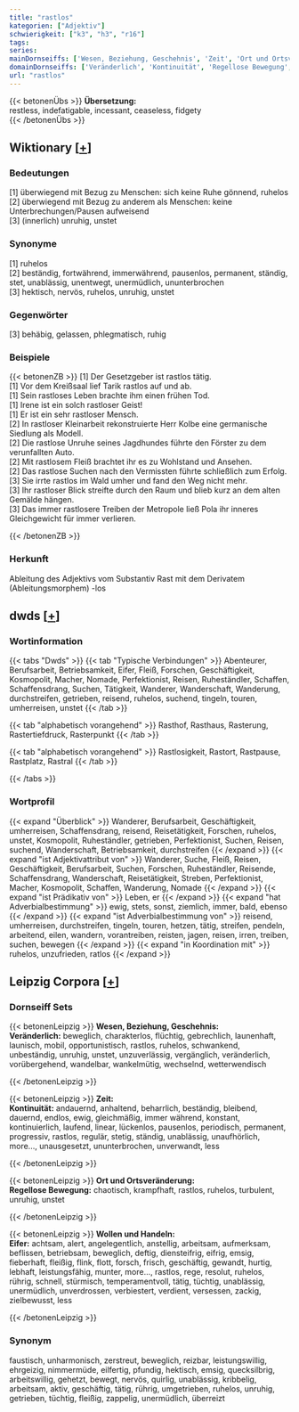 ```yaml
---
title: "rastlos"
kategorien: ["Adjektiv"]
schwierigkeit: ["k3", "h3", "r16"]
tags:
series:
mainDornseiffs: ['Wesen, Beziehung, Geschehnis', 'Zeit', 'Ort und Ortsveränderung', 'Wollen und Handeln']
domainDornseiffs: ['Veränderlich', 'Kontinuität', 'Regellose Bewegung', 'Eifer']
url: "rastlos"
---
```


{{< betonenÜbs >}}
**Übersetzung:**  
restless, indefatigable, incessant, ceaseless, fidgety  
{{< /betonenÜbs >}}

## Wiktionary [[+](https://de.wiktionary.org/wiki/rastlos)]

### Bedeutungen
[1] überwiegend mit Bezug zu Menschen: sich keine Ruhe gönnend, ruhelos  
[2] überwiegend mit Bezug zu anderem als Menschen: keine Unterbrechungen/Pausen aufweisend  
[3] (innerlich) unruhig, unstet  

### Synonyme
[1] ruhelos  
[2] beständig, fortwährend, immerwährend, pausenlos, permanent, ständig, stet, unablässig, unentwegt, unermüdlich, ununterbrochen  
[3] hektisch, nervös, ruhelos, unruhig, unstet  

### Gegenwörter
[3] behäbig, gelassen, phlegmatisch, ruhig  

### Beispiele
{{< betonenZB >}}
[1] Der Gesetzgeber ist rastlos tätig.  
[1] Vor dem Kreißsaal lief Tarik rastlos auf und ab.  
[1] Sein rastloses Leben brachte ihm einen frühen Tod.  
[1] Irene ist ein solch rastloser Geist!  
[1] Er ist ein sehr rastloser Mensch.  
[2] In rastloser Kleinarbeit rekonstruierte Herr Kolbe eine germanische Siedlung als Modell.  
[2] Die rastlose Unruhe seines Jagdhundes führte den Förster zu dem verunfallten Auto.  
[2] Mit rastlosem Fleiß brachtet ihr es zu Wohlstand und Ansehen.  
[2] Das rastlose Suchen nach den Vermissten führte schließlich zum Erfolg.  
[3] Sie irrte rastlos im Wald umher und fand den Weg nicht mehr.  
[3] Ihr rastloser Blick streifte durch den Raum und blieb kurz an dem alten Gemälde hängen.  
[3] Das immer rastlosere Treiben der Metropole ließ Pola ihr inneres Gleichgewicht für immer verlieren.  

{{< /betonenZB >}}
### Herkunft
Ableitung des Adjektivs vom Substantiv Rast mit dem Derivatem (Ableitungsmorphem) -los  



## dwds [[+](https://www.dwds.de/wb/rastlos)]

### Wortinformation
{{< tabs "Dwds" >}}
{{< tab "Typische Verbindungen" >}}
Abenteurer, Berufsarbeit, Betriebsamkeit, Eifer, Fleiß, Forschen, Geschäftigkeit, Kosmopolit, Macher, Nomade, Perfektionist, Reisen, Ruheständler, Schaffen, Schaffensdrang, Suchen, Tätigkeit, Wanderer, Wanderschaft, Wanderung, durchstreifen, getrieben, reisend, ruhelos, suchend, tingeln, touren, umherreisen, unstet
{{< /tab >}}

{{< tab "alphabetisch vorangehend" >}}
Rasthof, Rasthaus, Rasterung, Rastertiefdruck, Rasterpunkt
{{< /tab >}}

{{< tab "alphabetisch vorangehend" >}}
Rastlosigkeit, Rastort, Rastpause, Rastplatz, Rastral
{{< /tab >}}

{{< /tabs >}}

### Wortprofil
{{< expand "Überblick" >}} Wanderer, Berufsarbeit, Geschäftigkeit, umherreisen, Schaffensdrang, reisend, Reisetätigkeit, Forschen, ruhelos, unstet, Kosmopolit, Ruheständler, getrieben, Perfektionist, Suchen, Reisen, suchend, Wanderschaft, Betriebsamkeit, durchstreifen {{< /expand >}}
{{< expand "ist Adjektivattribut von" >}} Wanderer, Suche, Fleiß, Reisen, Geschäftigkeit, Berufsarbeit, Suchen, Forschen, Ruheständler, Reisende, Schaffensdrang, Wanderschaft, Reisetätigkeit, Streben, Perfektionist, Macher, Kosmopolit, Schaffen, Wanderung, Nomade {{< /expand >}}
{{< expand "ist Prädikativ von" >}} Leben, er {{< /expand >}}
{{< expand "hat Adverbialbestimmung" >}} ewig, stets, sonst, ziemlich, immer, bald, ebenso {{< /expand >}}
{{< expand "ist Adverbialbestimmung von" >}} reisend, umherreisen, durchstreifen, tingeln, touren, hetzen, tätig, streifen, pendeln, arbeitend, eilen, wandern, vorantreiben, reisten, jagen, reisen, irren, treiben, suchen, bewegen {{< /expand >}}
{{< expand "in Koordination mit" >}} ruhelos, unzufrieden, ratlos {{< /expand >}}

## Leipzig Corpora [[+](https://corpora.uni-leipzig.de/en/res?word=rastlos&corpusId=deu_newscrawl-public_2018)]

### Dornseiff Sets
{{< betonenLeipzig >}}
**Wesen, Beziehung, Geschehnis:**  
**Veränderlich:** beweglich, charakterlos, flüchtig, gebrechlich, launenhaft, launisch, mobil, opportunistisch, rastlos, ruhelos, schwankend, unbeständig, unruhig, unstet, unzuverlässig, vergänglich, veränderlich, vorübergehend, wandelbar, wankelmütig, wechselnd, wetterwendisch  

{{< /betonenLeipzig >}}


{{< betonenLeipzig >}}
**Zeit:**  
**Kontinuität:** andauernd, anhaltend, beharrlich, beständig, bleibend, dauernd, endlos, ewig, gleichmäßig, immer während, konstant, kontinuierlich, laufend, linear, lückenlos, pausenlos, periodisch, permanent, progressiv, rastlos, regulär, stetig, ständig, unablässig, unaufhörlich, more..., unausgesetzt, ununterbrochen, unverwandt, less  

{{< /betonenLeipzig >}}


{{< betonenLeipzig >}}
**Ort und Ortsveränderung:**  
**Regellose Bewegung:** chaotisch, krampfhaft, rastlos, ruhelos, turbulent, unruhig, unstet  

{{< /betonenLeipzig >}}


{{< betonenLeipzig >}}
**Wollen und Handeln:**  
**Eifer:** achtsam, alert, angelegentlich, anstellig, arbeitsam, aufmerksam, beflissen, betriebsam, beweglich, deftig, diensteifrig, eifrig, emsig, fieberhaft, fleißig, flink, flott, forsch, frisch, geschäftig, gewandt, hurtig, lebhaft, leistungsfähig, munter, more..., rastlos, rege, resolut, ruhelos, rührig, schnell, stürmisch, temperamentvoll, tätig, tüchtig, unablässig, unermüdlich, unverdrossen, verbiestert, verdient, versessen, zackig, zielbewusst, less  

{{< /betonenLeipzig >}}

### Synonym
faustisch, unharmonisch, zerstreut, beweglich, reizbar, leistungswillig, ehrgeizig, nimmermüde, eilfertig, pfundig, hektisch, emsig, quecksilbrig, arbeitswillig, gehetzt, bewegt, nervös, quirlig, unablässig, kribbelig, arbeitsam, aktiv, geschäftig, tätig, rührig, umgetrieben, ruhelos, unruhig, getrieben, tüchtig, fleißig, zappelig, unermüdlich, überreizt

